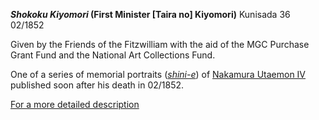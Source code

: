 **_Shokoku Kiyomori_ (First Minister \[Taira no\] Kiyomori)**
Kunisada 36
02/1852

Given by the Friends of the Fitzwilliam with the aid of the MGC Purchase Grant Fund and the National Art Collections Fund.

One of a series of memorial portraits (_[shini-e](kun214.htm)_) of [Nakamura Utaemon IV](/exhibition/group-20) published soon after his death in 02/1852.


[For a more detailed description](../textP59.htm)
